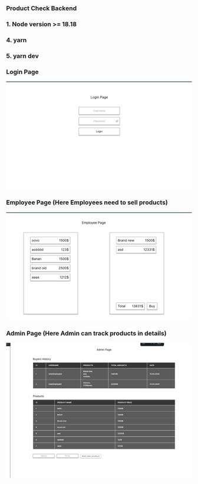 ### Product Check Backend

### 1. Node version >= 18.18

### 4. yarn

### 5. yarn dev

### Login Page 
![img.png](public/readme/loginPage.png)

### Employee Page (Here Employees need to sell products)
![img.png](public/readme/employeePage.png)

### Admin Page (Here Admin can track products in details)
![img.png](img.png)
